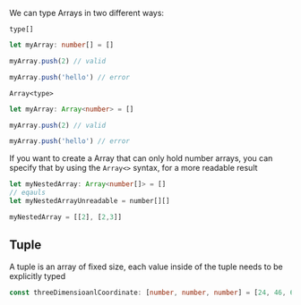 We can type Arrays in two different ways:

`type[]`

```ts
let myArray: number[] = []

myArray.push(2) // valid

myArray.push('hello') // error
```

`Array<type>`

```ts
let myArray: Array<number> = []

myArray.push(2) // valid

myArray.push('hello') // error
```

If you want to create a Array that can only hold number arrays, you can specify that by using the `Array<>` syntax, for a more readable result

```ts
let myNestedArray: Array<number[]> = []
// eqauls
let myNestedArrayUnreadable = number[][]

myNestedArray = [[2], [2,3]]
```

## Tuple

A tuple is an array of fixed size, each value inside of the tuple needs to be explicitly typed

```ts
const threeDimensioanlCoordinate: [number, number, number] = [24, 46, 67]
```